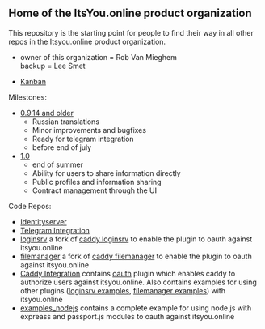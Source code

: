 ## Home of the ItsYou.online product organization

This repository is the starting point for people to find their way in all other repos in the Itsyou.online product organization.

- owner of this organization = Rob Van Mieghem  
  backup = Lee Smet

- [Kanban](https://waffle.io/itsyouonline/home)


Milestones:
- [0.9.14 and older](https://waffle.io/itsyouonline/home?milestone=0.9.10,0.9.11,0.9.12,0.9.14)
  * Russian translations
  * Minor improvements and bugfixes
  * Ready for telegram integration
  * before end of july
- [1.0](https://waffle.io/itsyouonline/home?milestone=1.0)
  * end of summer
  * Ability for users to share information directly
  * Public profiles and information sharing
  * Contract management through the UI

Code Repos:
- [Identityserver](https://github.com/itsyouonline/identityserver)
- [Telegram Integration](https://github.com/itsyouonline/identityserver)
- [loginsrv](https://github.com/itsyouonline/loginsrv) a fork of [caddy loginsrv](https://github.com/tarent/loginsrv) to enable the plugin to oauth against itsyou.online
- [filemanager](https://github.com/itsyouonline/filemanager) a fork of [caddy filemanager](https://github.com/hacdias/loginsrv) to enable the plugin to oauth against itsyou.online
- [Caddy Integration](https://github.com/itsyouonline/caddy-integration) contains [oauth](https://github.com/itsyouonline/caddy-integration/tree/master/oauth) plugin which enables caddy to authorize users against itsyou.online. Also contains examples for using other plugins ([loginsrv examples](https://github.com/itsyouonline/caddy-integration/tree/master/examples/loginsrv), [filemanager examples](https://github.com/itsyouonline/caddy-integration/tree/master/examples/filemanager)) with itsyou.online 
- [examples_nodejs](https://github.com/itsyouonline/examples_nodejs) contains a complete example for using node.js with expreass and passport.js modules to oauth against itsyou.online

